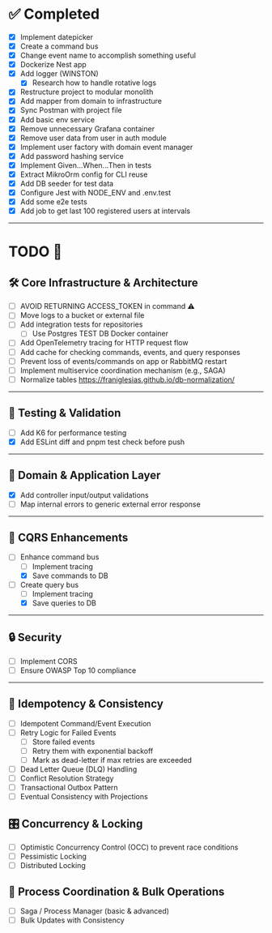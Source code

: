 # ✅ Completed

- [x] Implement datepicker
- [x] Create a command bus
- [x] Change event name to accomplish something useful
- [x] Dockerize Nest app
- [x] Add logger (WINSTON)
  - [x] Research how to handle rotative logs
- [x] Restructure project to modular monolith
- [x] Add mapper from domain to infrastructure
- [x] Sync Postman with project file
- [x] Add basic env service
- [x] Remove unnecessary Grafana container
- [x] Remove user data from user in auth module
- [x] Implement user factory with domain event manager
- [x] Add password hashing service
- [x] Implement Given...When...Then in tests
- [x] Extract MikroOrm config for CLI reuse
- [x] Add DB seeder for test data
- [x] Configure Jest with NODE_ENV and .env.test
- [x] Add some e2e tests
- [x] Add job to get last 100 registered users at intervals

---

# TODO 📝
## 🛠️ Core Infrastructure & Architecture

- [ ] AVOID RETURNING ACCESS_TOKEN in command ⚠️
- [ ] Move logs to a bucket or external file
- [ ] Add integration tests for repositories
  - [ ] Use Postgres TEST DB Docker container
- [ ] Add OpenTelemetry tracing for HTTP request flow
- [ ] Add cache for checking commands, events, and query responses
- [ ] Prevent loss of events/commands on app or RabbitMQ restart
- [ ] Implement multiservice coordination mechanism (e.g., SAGA)
- [ ] Normalize tables https://franiglesias.github.io/db-normalization/

---

## 🧪 Testing & Validation
- [ ] Add K6 for performance testing
- [x] Add ESLint diff and pnpm test check before push

---

## 🧱 Domain & Application Layer

- [x] Add controller input/output validations
- [ ] Map internal errors to generic external error response

---

## 🚦 CQRS Enhancements

- [ ] Enhance command bus
  - [ ] Implement tracing
  - [x] Save commands to DB
- [ ] Create query bus
  - [ ] Implement tracing
  - [x] Save queries to DB

---

## 🔒 Security

- [ ] Implement CORS
- [ ] Ensure OWASP Top 10 compliance

---

## 🔄 Idempotency & Consistency
- [ ] Idempotent Command/Event Execution
- [ ] Retry Logic for Failed Events
  - [ ] Store failed events
  - [ ] Retry them with exponential backoff
  - [ ] Mark as dead-letter if max retries are exceeded
- [ ] Dead Letter Queue (DLQ) Handling
- [ ] Conflict Resolution Strategy
- [ ] Transactional Outbox Pattern
- [ ] Eventual Consistency with Projections

## 🎛️ Concurrency & Locking
- [ ] Optimistic Concurrency Control (OCC) to prevent race conditions
- [ ] Pessimistic Locking
- [ ] Distributed Locking

## 🔁 Process Coordination & Bulk Operations
- [ ] Saga / Process Manager (basic & advanced)
- [ ] Bulk Updates with Consistency